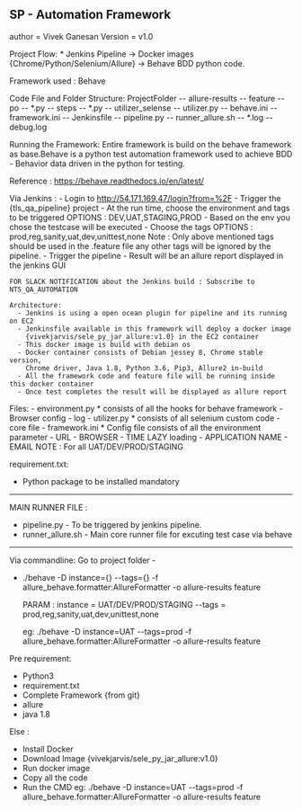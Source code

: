 SP - Automation Framework
-------------------------
author = Vivek Ganesan
Version = v1.0

Project Flow:
	 * Jenkins Pipeline -> Docker images {Chrome/Python/Selenium/Allure} -> Behave BDD python code.

Framework used : Behave

Code File and Folder Structure:
		ProjectFolder
			-- allure-results
			-- feature
			    -- po
			        -- *.py
			    -- steps
			        -- *.py
			-- utilizer_selense
			        -- utilizer.py
			-- behave.ini
			-- framework.ini
			-- Jenkinsfile
			-- pipeline.py
			-- runner_allure.sh
			-- *.log
			-- debug.log

Running the Framework:
   Entire framework is build on the behave framework as base.Behave is a python test automation framework used to
   achieve BDD - Behavior data driven in the python for testing.

   Reference : https://behave.readthedocs.io/en/latest/

   Via Jenkins :
    - Login to http://54.171.169.47/login?from=%2F
    - Trigger the {tls_qa_pipeline} project
    - At the run time, choose the environment and tags to be triggered
    OPTIONS : DEV,UAT,STAGING,PROD
    - Based on the env you chose the testcase will be executed
    - Choose the tags
    OPTIONS : prod,reg,sanity,uat,dev,unittest,none
    Note : Only above mentioned tags should be used in the .feature file
           any other tags will be ignored by the pipeline.
    - Trigger the pipeline
    - Result will be an allure report displayed in the jenkins GUI

    FOR SLACK NOTIFICATION about the Jenkins build : Subscribe to NTS_QA_AUTOMATION

    Architecture:
      - Jenkins is using a open ocean plugin for pipeline and its running on EC2
      - Jenkinsfile available in this framework will deploy a docker image
        {vivekjarvis/sele_py_jar_allure:v1.0} in the EC2 container
      - This docker image is build with debian os
      - Docker container consists of Debian jessey 8, Chrome stable version,
        Chrome driver, Java 1.8, Python 3.6, Pip3, Allure2 in-build
      - All the framework code and feature file will be running inside this docker container
      - Once test completes the result will be displayed as allure report

Files:
    - environment.py
      * consists of all the hooks for behave framework
            - Browser config
            - log
    - utilizer.py
        * consists of all selenium custom code - core file
    - framework.ini
        * Config file consists of all the environment parameter
          - URL
          - BROWSER
          - TIME LAZY loading
          - APPLICATION NAME
          - EMAIL
          NOTE : For all UAT/DEV/PROD/STAGING

requirement.txt:
   * Python package to be installed mandatory

-------------------------------------------------------------------------------------------
MAIN RUNNER FILE :
 * pipeline.py
        - To be triggered by jenkins pipeline.
 * runner_allure.sh
        - Main core runner file for excuting test case via behave
--------------------------------------------------------------------------------------------
Via commandline: Go to project folder -
 * ./behave -D instance={} --tags={} -f allure_behave.formatter:AllureFormatter -o allure-results feature

    PARAM : instance = UAT/DEV/PROD/STAGING
            --tags = prod,reg,sanity,uat,dev,unittest,none

    eg:
    ./behave -D instance=UAT --tags=prod -f allure_behave.formatter:AllureFormatter -o allure-results feature

Pre requirement:
  - Python3
  - requirement.txt
  - Complete Framework {from git}
  - allure
  - java 1.8

Else :
  - Install Docker
  - Download Image {vivekjarvis/sele_py_jar_allure:v1.0}
  - Run docker image
  - Copy all the code
  - Run the CMD
   eg:
    ./behave -D instance=UAT --tags=prod -f allure_behave.formatter:AllureFormatter -o allure-results feature

